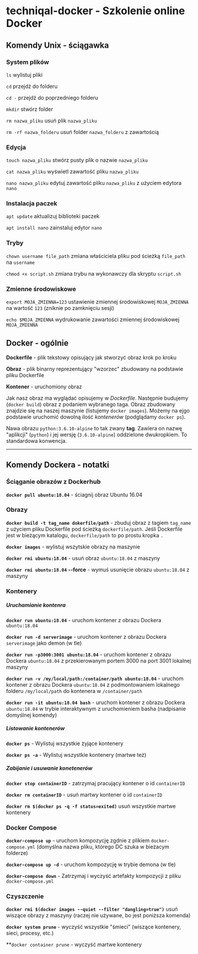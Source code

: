 # techniqal-docker  - Szkolenie online Docker

## Komendy Unix - ściągawka
### System plików
`ls` wylistuj pliki

`cd` przejdź do folderu

`cd -` przejdź do poprzedniego folderu

`mkdir` stwórz folder

`rm nazwa_pliku` usuń plik `nazwa_pliku`

`rm -rf nazwa_folderu` usuń folder `nazwa_folderu` z zawartością

### Edycja
`touch nazwa_pliku` stwórz pusty plik o nazwie `nazwa_pliku`

`cat nazwa_pliku` wyświetl zawartość pliku `nazwa_pliku`

`nano nazwa_pliku` edytuj zawartość pliku `nazwa_pliku` z użyciem edytora `nano`

### Instalacja paczek
`apt update` aktualizuj biblioteki paczek

`apt install nano` zainstaluj edytor `nano`

### Tryby
`chown username file_path` zmiana właściciela pliku pod ścieżką `file_path` na `username`

`chmod +x script.sh` zmiana trybu na wykonawczy dla skryptu `script.sh`

### Zmienne środowiskowe
`export MOJA_ZMIENNA=123` ustawienie zmiennej środowiskowej `MOJA_ZMIENNA` na wartość `123` (zniknie po zamknięciu sesji)

`echo $MOJA_ZMIENNA` wydrukowanie zawartości zmiennej środowiskowej `MOJA_ZMIENNA`

## Docker - ogólnie
**Dockerfile** - plik tekstowy opisujący jak stworzyć obraz krok po kroku

**Obraz** - plik binarny reprezentujący "wzorzec" zbudowany na podstawie pliku Dockerfile

**Kontener** - uruchomiony obraz

Jak nasz obraz ma wyglądać opisujemy w _Dockerfile_. Następnie budujemy (`docker build`) obraz z podaniem wybranego taga. Obraz zbudowany znajdzie się na naszej maszynie (listujemy `docker images`). Możemy na ejgo podstawie uruchomić dowolną ilość _kontenerów_ (podglądamy `docker ps`).

Nawa obrazu `python:3.6.10-alpine`  to tak zwany **tag**. Zawiera on nazwę "aplikcji" (`python`) i jej wersję (`3.6.10-alpine`) oddzielone dwukropkiem. To standardowa konwencja.

***

## Komendy Dockera - notatki
### Ściąganie obrazów z Dockerhub
**`docker pull ubuntu:18.04`** - ściagnij obraz Ubuntu 16.04 

### Obrazy
**`docker build -t tag_name dokerfile/path`** - zbuduj obraz z tagiem `tag_name` z użyciem pliku Dockerfile pod ścieżką `dockerfile/path`. Jeśli Dockerfile jest w bieżącym katalogu, `dockerfile/path` to po prostu kropka `.`

**`docker images`** - wylistuj wszytskie obrazy na maszynie

**`docker rmi ubuntu:18.04`** - usuń obraz `ubuntu:18.04` z maszyny

**`docker rmi ubuntu:18.04` --force** - wymuś usunięcie obrazu `ubuntu:18.04` z maszyny

### Kontenery
##### Uruchamianie kontenra
**`docker run ubuntu:18.04`** - uruchom kontener z obrazu Dockera `ubuntu:18.04`

**`docker run -d serverimage`** - uruchom kontener z obrazu Dockera `serverimage` jako demon (w tle)

**`docker run -p3000:3001 ubuntu:18.04`** - uruchom kontener z obrazu Dockera  `ubuntu:18.04` z przekierowanym portem 3000 na port 3001 lokalnej maszyny

**`docker run -v /my/local/path:/container/path ubuntu:18.04`** - uruchom kontener z obrazu Dockera  `ubuntu:18.04` z podmontowaniem lokalnego folderu `/my/local/path` do kontenera w `/container/path`

**`docker run -it ubuntu:18.04 bash`** - uruchom kontener z obrazu Dockera  `ubuntu:18.04` w trybie interaktywnym z uruchomieniem basha (nadpisanie domyślnej komendy)

##### Listowanie kontenerów
**`docker ps`** - Wylistuj wszystkie żyjące kontenery

**`docker ps -a`** - Wylistuj wszystkie kontenery (martwe też)

##### Zabijanie i usuwanie konetenerów
**`docker stop containerID`** - zatrzymaj pracujący kontener o id `containerID`

**`docker rm containerID`** - usuń martwy kontener o id `containerID`

**`docker rm $(docker ps -q -f status=exited)`** usuń wszystkie martwe kontenery

### Docker Compose
**`docker-compose up`** - uruchom kompozycję zgdnie z plikiem `docker-compose.yml` (domyślna nazwa pliku, którego DC szuka w bieżacym folderze)

**`docker-compose up -d`** - uruchom kompozycję w trybie demona (w tle)

**`docker-compose down`** - Zatrzymaj i wyczyść artefakty kompozycji z pliku  `docker-compose.yml`

### Czyszczenie
**`docker rmi $(docker images --quiet --filter "dangling=true")`** usuń wiszące obrazy z maszyny (raczej nie używane, bo jest poniższa komenda)

**`docker system prune`** - wyczyść wszystkie "śmieci" (wiszące kontenery, sieci, procesy, etc.)

**`docker container prune` - wyczyść martwe kontenery
